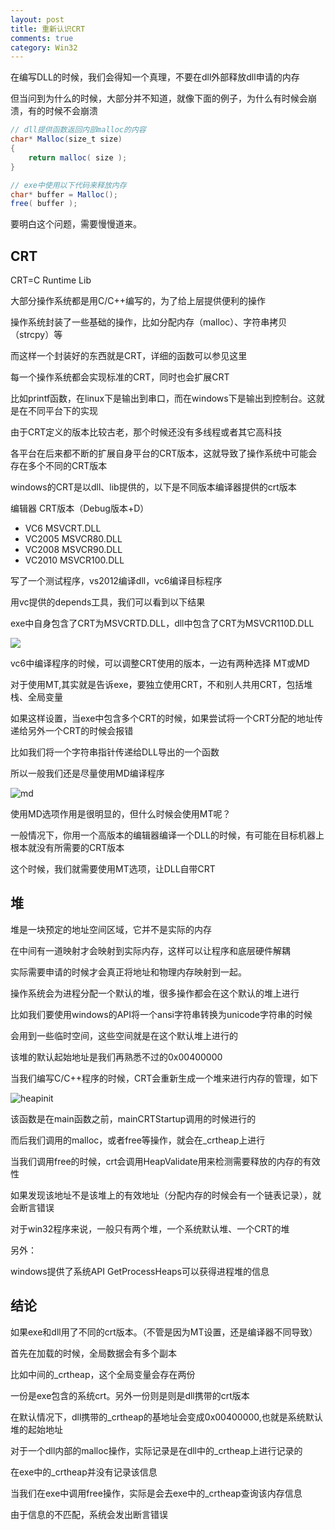 ```yaml
---
layout: post
title: 重新认识CRT
comments: true
category: Win32
---
```

在编写DLL的时候，我们会得知一个真理，不要在dll外部释放dll申请的内存

但当问到为什么的时候，大部分并不知道，就像下面的例子，为什么有时候会崩溃，有的时候不会崩溃

```java
// dll提供函数返回内部malloc的内容
char* Malloc(size_t size)
{
    return malloc( size );
}

// exe中使用以下代码来释放内存
char* buffer = Malloc();
free( buffer );
```

要明白这个问题，需要慢慢道来。

<!--more-->


##  **CRT**

CRT=C Runtime Lib

大部分操作系统都是用C/C++编写的，为了给上层提供便利的操作

操作系统封装了一些基础的操作，比如分配内存（malloc）、字符串拷贝（strcpy）等

而这样一个封装好的东西就是CRT，详细的函数可以参见这里

每一个操作系统都会实现标准的CRT，同时也会扩展CRT 

比如printf函数，在linux下是输出到串口，而在windows下是输出到控制台。这就是在不同平台下的实现

由于CRT定义的版本比较古老，那个时候还没有多线程或者其它高科技 

各平台在后来都不断的扩展自身平台的CRT版本，这就导致了操作系统中可能会存在多个不同的CRT版本

windows的CRT是以dll、lib提供的，以下是不同版本编译器提供的crt版本

编辑器	CRT版本（Debug版本+D）    

* VC6		MSVCRT.DLL   
* VC2005	MSVCR80.DLL
* VC2008	MSVCR90.DLL
* VC2010	MSVCR100.DLL

写了一个测试程序，vs2012编译dll，vc6编译目标程序    

用vc提供的depends工具，我们可以看到以下结果    

exe中自身包含了CRT为MSVCRTD.DLL，dll中包含了CRT为MSVCR110D.DLL

![](http://i1.wp.com/mxm.neland.cn/wp-content/uploads/2015/09/crt.png)

vc6中编译程序的时候，可以调整CRT使用的版本，一边有两种选择 MT或MD    

对于使用MT,其实就是告诉exe，要独立使用CRT，不和别人共用CRT，包括堆栈、全局变量

如果这样设置，当exe中包含多个CRT的时候，如果尝试将一个CRT分配的地址传递给另外一个CRT的时候会报错

比如我们将一个字符串指针传递给DLL导出的一个函数

所以一般我们还是尽量使用MD编译程序

![md](http://i0.wp.com/mxm.neland.cn/wp-content/uploads/2015/09/md.png)

使用MD选项作用是很明显的，但什么时候会使用MT呢？    

一般情况下，你用一个高版本的编辑器编译一个DLL的时候，有可能在目标机器上根本就没有所需要的CRT版本

这个时候，我们就需要使用MT选项，让DLL自带CRT

##  **堆**

堆是一块预定的地址空间区域，它并不是实际的内存

在中间有一道映射才会映射到实际内存，这样可以让程序和底层硬件解耦

实际需要申请的时候才会真正将地址和物理内存映射到一起。   

操作系统会为进程分配一个默认的堆，很多操作都会在这个默认的堆上进行

比如我们要使用windows的API将一个ansi字符串转换为unicode字符串的时候

会用到一些临时空间，这些空间就是在这个默认堆上进行的

该堆的默认起始地址是我们再熟悉不过的0x00400000

当我们编写C/C++程序的时候，CRT会重新生成一个堆来进行内存的管理，如下

![heapinit](http://i0.wp.com/mxm.neland.cn/wp-content/uploads/2015/09/heapinit.png)

该函数是在main函数之前，mainCRTStartup调用的时候进行的

而后我们调用的malloc，或者free等操作，就会在_crtheap上进行

当我们调用free的时候，crt会调用HeapValidate用来检测需要释放的内存的有效性

如果发现该地址不是该堆上的有效地址（分配内存的时候会有一个链表记录），就会断言错误

对于win32程序来说，一般只有两个堆，一个系统默认堆、一个CRT的堆

另外：

windows提供了系统API GetProcessHeaps可以获得进程堆的信息

## 结论

如果exe和dll用了不同的crt版本。（不管是因为MT设置，还是编译器不同导致）

首先在加载的时候，全局数据会有多个副本

比如中间的_crtheap，这个全局变量会存在两份

一份是exe包含的系统crt。另外一份则是则是dll携带的crt版本

在默认情况下，dll携带的_crtheap的基地址会变成0x00400000,也就是系统默认堆的起始地址

对于一个dll内部的malloc操作，实际记录是在dll中的_crtheap上进行记录的

在exe中的_crtheap并没有记录该信息

当我们在exe中调用free操作，实际是会去exe中的_crtheap查询该内存信息

由于信息的不匹配，系统会发出断言错误